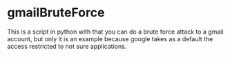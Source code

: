 # gmailBruteForce
This is a script in python with that you can do a brute force attack to a gmail account, but only it is an example because google takes as a default the access restricted to not sure applications.
